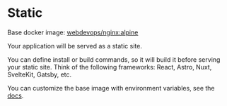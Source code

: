 # Static 
Base docker image: [webdevops/nginx:alpine](https://hub.docker.com/r/webdevops/nginx)

Your application will be served as a static site. 

You can define install or build commands, so it will build it before serving your static site. Think of the following frameworks: React, Astro, Nuxt, SvelteKit, Gatsby, etc.

You can customize the base image with environment variables, see the [docs](https://dockerfile.readthedocs.io/en/latest/content/DockerImages/dockerfiles/nginx.html).